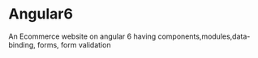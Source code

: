 # Angular6
An Ecommerce website on angular 6 having components,modules,data-binding, forms, form validation
